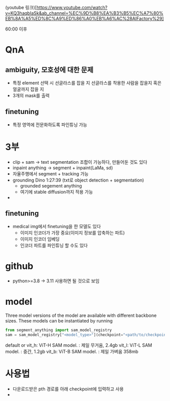 (youtube 링크)[https://www.youtube.com/watch?v=KQ3haqbIaSk&ab_channel=%EC%9D%B8%EA%B3%B5%EC%A7%80%EB%8A%A5%ED%8C%A9%ED%86%A0%EB%A6%AC%28AIFactory%29]

60:00 이후

# QnA
## ambiguity, 모호성에 대한 문제
- 특정 element 선택 시 선글라스를 잡을 지 선글라스를 착용한 사람을 잡을지 혹은 얼굴까지 잡을 지
- 3개의 mask를 출력
## finetuning
- 특정 영역에 전문화하도록 파인튜닝 가능

# 3부
- clip + sam -> text segmentation 조합이 가능하다, 만들어둔 것도 있다
- inpaint anything -> segment + inpaint(LaMa, sd)
- 자율주행에서 segment + tracking 가능
- grounding Dino 1:27:39 (txt로 object detection + segmentation)
    - grounded segement anything
    - 여기에 stable diffusion까지 적용 가능
- 
## finetuning
- medical img에서 finetuning을 한 모델도 있다
  - 이미지 인코더가 가장 중요(이미지 정보를 압축하는 파트)
  - 이미지 인코더 임베딩
  - 인코더 파트를 파인튜닝 할 수도 있다

# github
- python>=3.8
-> 3.11 사용하면 될 것으로 보임

# model
Three model versions of the model are available with different backbone sizes. These models can be instantiated by running

```py
from segment_anything import sam_model_registry
sam = sam_model_registry["<model_type>"](checkpoint="<path/to/checkpoint>")
```

default or vit_h: ViT-H SAM model. : 제일 무거움, 2.4gb
vit_l: ViT-L SAM model. : 중간, 1.2gb
vit_b: ViT-B SAM model. : 제일 가벼움 358mb

# 사용법
- 다운로드받은 pth 경로를 아래 checkpoint에 입력하고 사용
- 